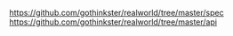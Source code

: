 https://github.com/gothinkster/realworld/tree/master/spec
https://github.com/gothinkster/realworld/tree/master/api
